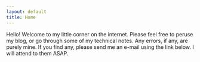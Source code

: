 ```yaml
---
layout: default
title: Home
---
```

Hello! Welcome to my little corner on the internet. Please feel free to peruse
my blog, or go through some of my technical notes. Any errors, if any, are
purely mine. If you find any, please send me an e-mail using the 
link below. I will attend to them ASAP.
